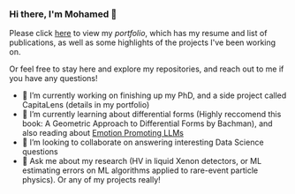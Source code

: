 ### Hi there, I'm Mohamed 👋

Please click [here](https://m-elbeltagi.github.io/) to view my _portfolio_, which has my resume and list of publications, as well as some highlights of the projects I've been working on.

Or feel free to stay here and explore my repositories, and reach out to me if you have any questions!

<!--
**m-elbeltagi/m-elbeltagi** is a ✨ _special_ ✨ repository because its `README.md` (this file) appears on your GitHub profile.

Here are some ideas to get you started:

- 🔭 I’m currently working on ...
- 🌱 I’m currently learning ...
- 👯 I’m looking to collaborate on ...
- 🤔 I’m looking for help with ...
- 💬 Ask me about ...
- 📫 How to reach me: ...
- 😄 Pronouns: ...
- ⚡ Fun fact: ...
-->


- 🔭 I’m currently working on finishing up my PhD, and a side project called CapitaLens (details in my portfolio)
- 🌱 I’m currently learning about differential forms (Highly reccomend this book: A Geometric Approach to Differential Forms by Bachman), and also reading about [Emotion Promoting LLMs](https://arxiv.org/abs/2307.11760)
- 👯 I’m looking to collaborate on answering interesting Data Science questions
-  💬 Ask me about my research (HV in liquid Xenon detectors, or ML estimating errors on ML algorithms applied to rare-event particle physics). Or any of my projects really!
